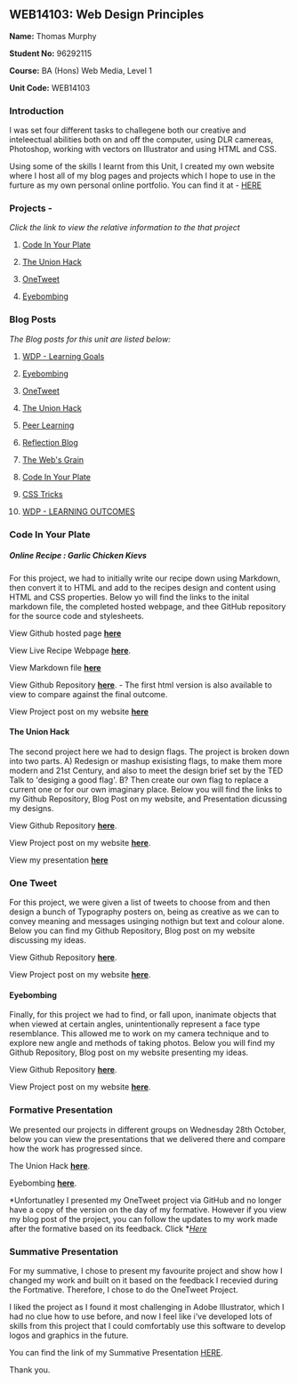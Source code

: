 ## WEB14103: Web Design Principles

**Name:** Thomas Murphy

**Student No:** 96292115

**Course:** BA (Hons) Web Media, Level 1

**Unit Code:** WEB14103

### Introduction

I was set four different tasks to challegene both our creative and inteleectual abilities both on and off the computer, using DLR camereas, Photoshop, working with vectors on Illustrator and using HTML and CSS. 

Using some of the skills I learnt from this Unit, I created my own website where I host all of my blog pages and projects which I hope to use in the furture as my own personal online portfolio. You can find it at - [HERE](http://thomasmurphy.com.gridhosted.co.uk)

### Projects -

*Click the link to view the relative information to the that project*

1. [Code In Your Plate](#code-in-your-plate)

1. [The Union Hack](#the-union-hack)

2. [OneTweet](#one-tweet)

3. [Eyebombing](#eyebombing)


### Blog Posts

*The Blog posts for this unit are listed below:*

1. [WDP - Learning Goals](http://www.thomasmurphy.com.gridhosted.co.uk/web14103/website-design-principles/learning-goals)

1. [Eyebombing](http://www.thomasmurphy.com.gridhosted.co.uk/web14103/website-design-principles/eyebombing-faces-in-places)

2. [OneTweet](http://www.thomasmurphy.com.gridhosted.co.uk/web14103/website-design-principles/onetweet-project)

3. [The Union Hack](http://www.thomasmurphy.com.gridhosted.co.uk/web14103/website-design-principles/the-union-hack)

4. [Peer Learning](http://www.thomasmurphy.com.gridhosted.co.uk/web14103/website-design-principles/peer-learning-feedback)

5. [Reflection Blog](http://www.thomasmurphy.com.gridhosted.co.uk/web14103/website-design-principles/peer-learning-self-evaluation)

6. [The Web's Grain](http://www.thomasmurphy.com.gridhosted.co.uk/web14103/website-design-principles/the-webs-grain)

7. [Code In Your Plate](http://www.thomasmurphy.com.gridhosted.co.uk/web14103/website-design-principles/code-in-your-plate)

8. [CSS Tricks](http://www.thomasmurphy.com.gridhosted.co.uk/web14103/website-design-principles/css-tricks) 

9. [WDP - LEARNING OUTCOMES](http://www.thomasmurphy.com.gridhosted.co.uk/web14103/website-design-principles/learning-outcomes)

### Code In Your Plate

##### Online Recipe : Garlic Chicken Kievs

For this project, we had to initially write our recipe down using Markdown, then convert it to HTML and add to the recipes design and content using HTML and CSS properties. Below yo will find the links to the inital markdown file, the completed hosted webpage, and thee GitHub repository for the source code and stylesheets.

View Github hosted page **[here](http://thomass96.github.io/Code-In-Your-Plate/)**

View Live Recipe Webpage **[here](https://d157rqmxrxj6ey.cloudfront.net/thomass96/14851/)**.

View Markdown file **[here](https://github.com/thomass96/Code-In-Your-Plate/blob/master/Readme.md)**

View Github Repository **[here](https://github.com/thomass96/Code-In-Your-Plate)**. - The first html version is also available to view to compare against the final outcome.

View Project post on my website **[here](http://www.thomasmurphy.com.gridhosted.co.uk/web14103/website-design-principles/code-in-your-plate)**

#### The Union Hack

The second project here we had to design flags. The project is broken down into two parts. A) Redesign or mashup exisisting flags, to make them more modern and 21st Century, and also to meet the design brief set by the TED Talk to 'desiging a good flag'. B? Then create our own flag to replace a current one or for our own imaginary place. Below you will find the links to my Github Repository, Blog Post on my website, and Presentation dicussing my designs.  

View Github Repository **[here](https://github.com/thomass96/TheUnionHack)**.

View Project post on my website **[here](http://www.thomasmurphy.com.gridhosted.co.uk/web14103/website-design-principles/the-union-hack)**.

View my presentation **[here](http://slides.com/thomasmurphy/the-union-hack/fullscreen)**

### One Tweet

For this project, we were given a list of tweets to choose from and then design a bunch of Typography posters on, being as creative as we can to convey meaning and messages usinging nothign but text and colour alone. Below you can find my Github Repository, Blog post on my website discussing my ideas.

View Github Repository **[here](https://github.com/thomass96/Typography-Poster)**.

View Project post on my website **[here](http://www.thomasmurphy.com.gridhosted.co.uk/web14103/website-design-principles/onetweet-project)**.

#### Eyebombing

Finally, for this project we had to find, or fall upon, inanimate objects that when viewed at certain angles, unintentionally represent a face type resemblance. This allowed me to work on my camera technique and to explore new angle and methods of taking photos. Below you will find my Github Repository, Blog post on my website presenting my ideas.

View Github Repository **[here](https://github.com/Eyebombers/pareidolia-pictures)**.

View Project post on my website **[here](http://www.thomasmurphy.com.gridhosted.co.uk/web14103/website-design-principles/eyebombing-faces-in-places)**.

### Formative Presentation

We presented our projects in different groups on Wednesday 28th October, below you can view the presentations that we delivered there and compare how the work has progressed since.

The Union Hack **[here](https://docs.google.com/presentation/d/13uoAwEO7zhLJUjeIUUaQQjuAkOdmL04E3AQ9oTkVPj8/edit?usp=sharing)**.

Eyebombing **[here](https://docs.google.com/presentation/d/1czlmtabUmGRSpGkr-Ao2W061C3x3Ntgs2duzRosvo8U/edit?usp=sharing)**.

*Unfortunatley I presented my OneTweet project via GitHub and no longer have a copy of the version on the day of my formative. However if you view my blog post of the project, you can follow the updates to my work made after the formative based on its feedback. Click **[Here](http://www.thomasmurphy.com.gridhosted.co.uk/web14103/website-design-principles/onetweet-project)*

### Summative Presentation

For my summative, I chose to present my favourite project and show how I changed my work and built on it based on the feedback I recevied during the Fortmative. Therefore, I chose to do the OneTweet Project. 

I liked the project as I found it most challenging in Adobe Illustrator, which I had no clue how to use before, and now I feel like i've developed lots of skills from this project that I could comfortably use this software to develop logos and graphics in the future. 

You can find the link of my Summative Presentation [HERE](http://slides.com/thomasmurphy/summative-presentation/fullscreen).

Thank you.






